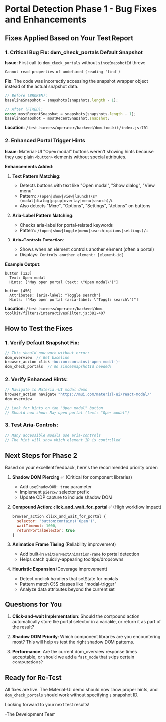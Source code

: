 # Portal Detection Phase 1 - Bug Fixes and Enhancements

## Fixes Applied Based on Your Test Report

### 1. Critical Bug Fix: dom_check_portals Default Snapshot

**Issue**: First call to `dom_check_portals` without `sinceSnapshotId` threw:
```
Cannot read properties of undefined (reading 'find')
```

**Fix**: The code was incorrectly accessing the snapshot wrapper object instead of the actual snapshot data.

```javascript
// Before (BROKEN):
baselineSnapshot = snapshots[snapshots.length - 1];

// After (FIXED):
const mostRecentSnapshot = snapshots[snapshots.length - 1];
baselineSnapshot = mostRecentSnapshot.snapshot;
```

**Location**: `/test-harness/operator/backend/dom-toolkit/index.js:701`

### 2. Enhanced Portal Trigger Hints

**Issue**: Material-UI "Open modal" buttons weren't showing hints because they use plain `<button>` elements without special attributes.

**Enhancements Added**:

1. **Text Pattern Matching**:
   - Detects buttons with text like "Open modal", "Show dialog", "View menu"
   - Pattern: `/(open|show|view|launch)\s*(modal|dialog|popup|overlay|menu|search)/i`
   - Also detects "More", "Options", "Settings", "Actions" on buttons

2. **Aria-Label Pattern Matching**:
   - Checks aria-label for portal-related keywords
   - Pattern: `/(open|show|toggle|menu|search|options|settings)/i`

3. **Aria-Controls Detection**:
   - Shows when an element controls another element (often a portal)
   - Displays: `Controls another element: [element-id]`

**Example Output**:
```
button [123]
  Text: Open modal
  Hints: ["May open portal (text: \"Open modal\")"]

button [456]  
  Attributes: {aria-label: "Toggle search"}
  Hints: ["May open portal (aria-label: \"Toggle search\")"]
```

**Location**: `/test-harness/operator/backend/dom-toolkit/filters/interactivesFilter.js:381-407`

## How to Test the Fixes

### 1. Verify Default Snapshot Fix:
```javascript
// This should now work without error:
dom_overview  // Get baseline
browser_action click "button:contains('Open modal')"
dom_check_portals  // No sinceSnapshotId needed!
```

### 2. Verify Enhanced Hints:
```javascript
// Navigate to Material-UI modal demo
browser_action navigate "https://mui.com/material-ui/react-modal/"
dom_overview

// Look for hints on the "Open modal" button
// Should now show: May open portal (text: "Open modal")
```

### 3. Test Aria-Controls:
```javascript
// Many accessible modals use aria-controls
// The hint will show which element ID is controlled
```

## Next Steps for Phase 2

Based on your excellent feedback, here's the recommended priority order:

1. **Shadow DOM Piercing** ✅ (Critical for component libraries)
   - Add `useShadowDOM: true` parameter
   - Implement `pierce/` selector prefix
   - Update CDP capture to include shadow DOM

2. **Compound Action: click_and_wait_for_portal** ✅ (High workflow impact)
   ```javascript
   browser_action click_and_wait_for_portal {
     selector: "button:contains('Open')",
     waitTimeout: 1000,
     returnPortalSelector: true
   }
   ```

3. **Animation Frame Timing** (Reliability improvement)
   - Add built-in `waitForNextAnimationFrame` to portal detection
   - Helps catch quickly-appearing tooltips/dropdowns

4. **Heuristic Expansion** (Coverage improvement)
   - Detect onclick handlers that setState for modals
   - Pattern match CSS classes like "modal-trigger"
   - Analyze data attributes beyond the current set

## Questions for You

1. **Click-and-wait Implementation**: Should the compound action automatically store the portal selector in a variable, or return it as part of the result?

2. **Shadow DOM Priority**: Which component libraries are you encountering most? This will help us test the right shadow DOM patterns.

3. **Performance**: Are the current dom_overview response times acceptable, or should we add a `fast_mode` that skips certain computations?

## Ready for Re-Test

All fixes are live. The Material-UI demo should now show proper hints, and `dom_check_portals` should work without specifying a snapshot ID.

Looking forward to your next test results!

-The Development Team